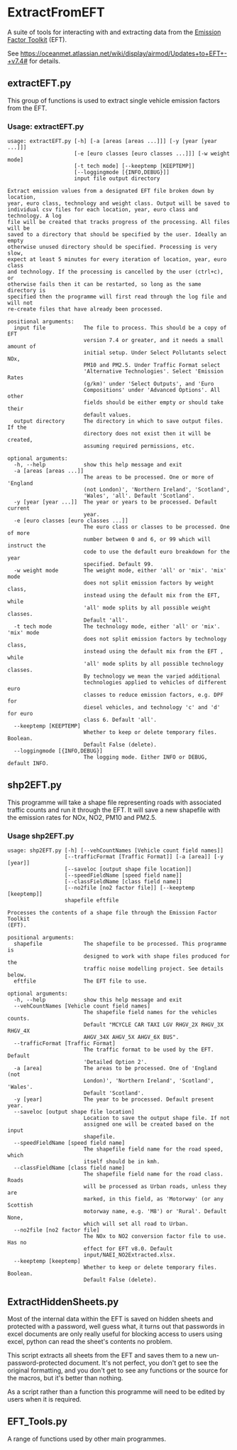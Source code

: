 # ExtractFromEFT #

A suite of tools for interacting with and extracting data from the
[Emission Factor Toolkit](https://laqm.defra.gov.uk/review-and-assessment/tools/emissions-factors-toolkit.html)
(EFT).

See https://oceanmet.atlassian.net/wiki/display/airmod/Updates+to+EFT+-+v7.4# for details.


## extractEFT.py ##
This group of functions is used to extract single vehicle emission factors from the EFT.

### Usage: extractEFT.py ###
```text
usage: extractEFT.py [-h] [-a [areas [areas ...]]] [-y [year [year ...]]]
                     [-e [euro classes [euro classes ...]]] [-w weight mode]
                     [-t tech mode] [--keeptemp [KEEPTEMP]]
                     [--loggingmode [{INFO,DEBUG}]]
                     input file output directory

Extract emission values from a designated EFT file broken down by location,
year, euro class, technology and weight class. Output will be saved to
individual csv files for each location, year, euro class and technology. A log
file will be created that tracks progress of the processing. All files will be
saved to a directory that should be specified by the user. Ideally an empty
otherwise unused directory should be specified. Processing is very slow,
expect at least 5 minutes for every iteration of location, year, euro class
and technology. If the processing is cancelled by the user (ctrl+c), or
otherwise fails then it can be restarted, so long as the same directory is
specified then the programme will first read through the log file and will not
re-create files that have already been processed.

positional arguments:
  input file            The file to process. This should be a copy of EFT
                        version 7.4 or greater, and it needs a small amount of
                        initial setup. Under Select Pollutants select NOx,
                        PM10 and PM2.5. Under Traffic Format select
                        'Alternative Technologies'. Select 'Emission Rates
                        (g/km)' under 'Select Outputs', and 'Euro
                        Compositions' under 'Advanced Options'. All other
                        fields should be either empty or should take their
                        default values.
  output directory      The directory in which to save output files. If the
                        directory does not exist then it will be created,
                        assuming required permissions, etc.

optional arguments:
  -h, --help            show this help message and exit
  -a [areas [areas ...]]
                        The areas to be processed. One or more of 'England
                        (not London)', 'Northern Ireland', 'Scotland',
                        'Wales', 'all'. Default 'Scotland'.
  -y [year [year ...]]  The year or years to be processed. Default current
                        year.
  -e [euro classes [euro classes ...]]
                        The euro class or classes to be processed. One of more
                        number between 0 and 6, or 99 which will instruct the
                        code to use the default euro breakdown for the year
                        specified. Default 99.
  -w weight mode        The weight mode, either 'all' or 'mix'. 'mix' mode
                        does not split emission factors by weight class,
                        instead using the default mix from the EFT, while
                        'all' mode splits by all possible weight classes.
                        Default 'all'.
  -t tech mode          The technology mode, either 'all' or 'mix'. 'mix' mode
                        does not split emission factors by technology class,
                        instead using the default mix from the EFT , while
                        'all' mode splits by all possible technology classes.
                        By technology we mean the varied additional
                        technologies applied to vehicles of different euro
                        classes to reduce emission factors, e.g. DPF for
                        diesel vehicles, and technology 'c' and 'd' for euro
                        class 6. Default 'all'.
  --keeptemp [KEEPTEMP]
                        Whether to keep or delete temporary files. Boolean.
                        Default False (delete).
  --loggingmode [{INFO,DEBUG}]
                        The logging mode. Either INFO or DEBUG, default INFO.
```

##  shp2EFT.py ##
This programme will take a shape file representing roads with associated traffic counts
and run it through the EFT. It will save a new shapefile with the emission rates for 
NOx, NO2, PM10 and PM2.5.

### Usage shp2EFT.py ###
```text
usage: shp2EFT.py [-h] [--vehCountNames [Vehicle count field names]]
                  [--trafficFormat [Traffic Format]] [-a [area]] [-y [year]]
                  [--saveloc [output shape file location]]
                  [--speedFieldName [speed field name]]
                  [--classFieldName [class field name]]
                  [--no2file [no2 factor file]] [--keeptemp [keeptemp]]
                  shapefile eftfile

Processes the contents of a shape file through the Emission Factor Toolkit
(EFT).

positional arguments:
  shapefile             The shapefile to be processed. This programme is
                        designed to work with shape files produced for the
                        traffic noise modelling project. See details below.
  eftfile               The EFT file to use.

optional arguments:
  -h, --help            show this help message and exit
  --vehCountNames [Vehicle count field names]
                        The shapefile field names for the vehicles counts.
                        Default "MCYCLE CAR TAXI LGV RHGV_2X RHGV_3X RHGV_4X
                        AHGV_34X AHGV_5X AHGV_6X BUS".
  --trafficFormat [Traffic Format]
                        The traffic format to be used by the EFT. Default
                        'Detailed Option 2'.
  -a [area]             The areas to be processed. One of 'England (not
                        London)', 'Northern Ireland', 'Scotland', 'Wales'.
                        Default 'Scotland'.
  -y [year]             The year to be processed. Default present year.
  --saveloc [output shape file location]
                        Location to save the output shape file. If not
                        assigned one will be created based on the input
                        shapefile.
  --speedFieldName [speed field name]
                        The shapefile field name for the road speed, which
                        itself should be in kmh.
  --classFieldName [class field name]
                        The shapefile field name for the road class. Roads
                        will be processed as Urban roads, unless they are
                        marked, in this field, as 'Motorway' (or any Scottish
                        motorway name, e.g. 'M8') or 'Rural'. Default None,
                        which will set all road to Urban.
  --no2file [no2 factor file]
                        The NOx to NO2 conversion factor file to use. Has no
                        effect for EFT v8.0. Default
                        input/NAEI_NO2Extracted.xlsx.
  --keeptemp [keeptemp]
                        Whether to keep or delete temporary files. Boolean.
                        Default False (delete).
```

## ExtractHiddenSheets.py ##
Most of the internal data within the EFT is saved on hidden sheets and protected with a password, well
guess what, it turns out that passwords in excel documents are only really useful for blocking access 
to users using excel, python can read the sheet's contents no problem.

This script extracts all sheets from the EFT and saves them to a new un-password-protected document. It's
not perfect, you don't get to see the original formatting, and you don't get to see any functions or the
source for the macros, but it's better than nothing.

As a script rather than a function this programme will need to be edited by users when it is required.

##  EFT_Tools.py ##
A range of functions used by other main programmes.
